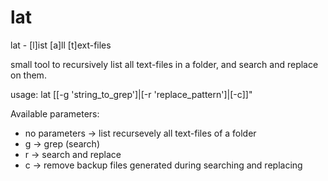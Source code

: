 lat
===

lat - [l]ist [a]ll [t]ext-files

small tool to recursively list all text-files in a folder, and search and replace on them.

usage:
lat [[-g 'string_to_grep']|[-r 'replace_pattern']|[-c]]"

Available parameters:

* no parameters -> list recursevely all text-files of a folder
* g -> grep (search)
* r -> search and replace
* c -> remove backup files generated during searching and replacing
